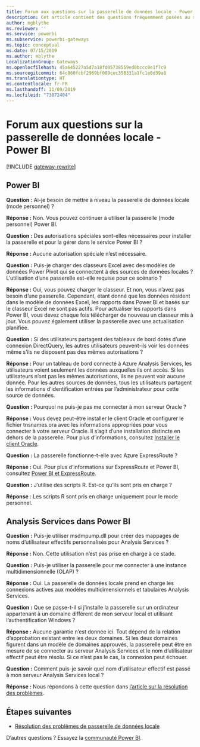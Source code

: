 ```yaml
---
title: Forum aux questions sur la passerelle de données locale - Power BI
description: Cet article contient des questions fréquemment posées au sujet de la passerelle de données locale pour Power BI. Il rassemble les questions fréquemment posées pour la passerelle utilisée dans Power BI.
author: mgblythe
ms.reviewer: ''
ms.service: powerbi
ms.subservice: powerbi-gateways
ms.topic: conceptual
ms.date: 07/15/2019
ms.author: mblythe
LocalizationGroup: Gateways
ms.openlocfilehash: 45a645227a5d7a18fd05738559ed0bccc0e1f7c9
ms.sourcegitcommit: 64c860fcbf2969bf089cec358331a1fc1e0d39a8
ms.translationtype: HT
ms.contentlocale: fr-FR
ms.lasthandoff: 11/09/2019
ms.locfileid: "73872404"
---
```

# <a name="on-premises-data-gateway-faq---power-bi"></a>Forum aux questions sur la passerelle de données locale - Power BI

[!INCLUDE [gateway-rewrite](includes/gateway-rewrite.md)]

## <a name="power-bi"></a>Power BI

**Question :** Ai-je besoin de mettre à niveau la passerelle de données locale (mode personnel) ?

**Réponse :** Non. Vous pouvez continuer à utiliser la passerelle (mode personnel) Power BI.

**Question :** Des autorisations spéciales sont-elles nécessaires pour installer la passerelle et pour la gérer dans le service Power BI ?

**Réponse :** Aucune autorisation spéciale n’est nécessaire.

**Question :** Puis-je charger des classeurs Excel avec des modèles de données Power Pivot qui se connectent à des sources de données locales ? L’utilisation d’une passerelle est-elle requise pour ce scénario ? 

**Réponse :** Oui, vous pouvez charger le classeur. Et non, vous n’avez pas besoin d’une passerelle. Cependant, étant donné que les données résident dans le modèle de données Excel, les rapports dans Power BI et basés sur le classeur Excel ne sont pas actifs. Pour actualiser les rapports dans Power BI, vous devez chaque fois télécharger de nouveau un classeur mis à jour. Vous pouvez également utiliser la passerelle avec une actualisation planifiée.

**Question :** Si des utilisateurs partagent des tableaux de bord dotés d’une connexion DirectQuery, les autres utilisateurs peuvent-ils voir les données même s’ils ne disposent pas des mêmes autorisations ? 

**Réponse :** Pour un tableau de bord connecté à Azure Analysis Services, les utilisateurs voient seulement les données auxquelles ils ont accès. Si les utilisateurs n’ont pas les mêmes autorisations, ils ne peuvent voir aucune donnée. Pour les autres sources de données, tous les utilisateurs partagent les informations d’identification entrées par l’administrateur pour cette source de données.

**Question :** Pourquoi ne puis-je pas me connecter à mon serveur Oracle ? 

**Réponse :** Vous devez peut-être installer le client Oracle et configurer le fichier tnsnames.ora avec les informations appropriées pour vous connecter à votre serveur Oracle. Il s’agit d’une installation distincte en dehors de la passerelle. Pour plus d’informations, consultez [Installer le client Oracle](service-gateway-onprem-manage-oracle.md#install-the-oracle-client).

**Question :** La passerelle fonctionne-t-elle avec Azure ExpressRoute ? 

**Réponse :** Oui. Pour plus d’informations sur ExpressRoute et Power BI, consultez [Power BI et ExpressRoute](service-admin-power-bi-expressroute.md).

**Question :** J’utilise des scripts R. Est-ce qu’ils sont pris en charge ?

**Réponse** : Les scripts R sont pris en charge uniquement pour le mode personnel.

## <a name="analysis-services-in-power-bi"></a>Analysis Services dans Power BI

**Question :** Puis-je utiliser msdmpump.dll pour créer des mappages de noms d’utilisateur effectifs personnalisés pour Analysis Services ? 

**Réponse :** Non. Cette utilisation n’est pas prise en charge à ce stade.

**Question :** Puis-je utiliser la passerelle pour me connecter à une instance multidimensionnelle (OLAP) ? 

**Réponse :** Oui. La passerelle de données locale prend en charge les connexions actives aux modèles multidimensionnels et tabulaires Analysis Services.

**Question :** Que se passe-t-il si j’installe la passerelle sur un ordinateur appartenant à un domaine différent de mon serveur local et utilisant l’authentification Windows ? 

**Réponse :** Aucune garantie n’est donnée ici. Tout dépend de la relation d’approbation existant entre les deux domaines. Si les deux domaines figurent dans un modèle de domaines approuvés, la passerelle peut être en mesure de se connecter au serveur Analysis Services et le nom d’utilisateur effectif peut être résolu. Si ce n’est pas le cas, la connexion peut échouer.

**Question :** Comment puis-je savoir quel nom d’utilisateur effectif est passé à mon serveur Analysis Services local ? 

**Réponse :** Nous répondons à cette question dans [l’article sur la résolution des problèmes](service-gateway-onprem-tshoot.md).

## <a name="next-steps"></a>Étapes suivantes

* [Résolution des problèmes de passerelle de données locale](/data-integration/gateway/service-gateway-tshoot)

D’autres questions ? Essayez la [communauté Power BI](https://community.powerbi.com/).

